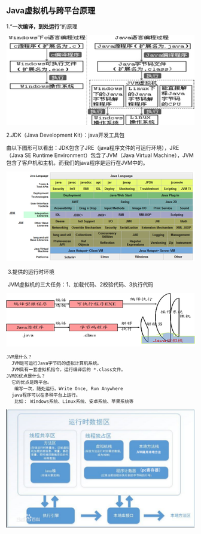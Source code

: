 ##  Java虚拟机与跨平台原理

1.“**一次编译，到处运行**”的原理

<img src="../images/wps126A.tmp.png" alt="img" style="zoom: 67%;" /> 



2.JDK（Java Development Kit）：java开发工具包

由以下图形可以看出：JDK包含了JRE（java程序文件的可运行环境），JRE（Java SE Runtime Environment）包含了JVM（Java  Virtual  Machine），JVM包含了客户机和主机，而我们的java程序是运行在JVM中的。

<img src="../images/wps126B.tmp.jpg" alt="img" style="zoom:67%;" /> 

​	3.提供的运行时环境

​		JVM虚拟机的三大任务：1、加载代码、2校验代码、3执行代码

<img src="../images/wps126C.tmp.jpg" alt="img" style="zoom:67%;" />

 

```
JVM是什么？
  JVM是可运行Java字节码的虚拟计算机系统。
  JVM具有一套虚拟机指令，运行编译后的 *.class文件。
JVM的优点是什么？
  它的优点是跨平台。
   编写一次，随处运行。Write Once, Run Anywhere 
  java程序可以在多种平台上运行。
   比如： Windows系统、Linux系统、安卓系统、苹果系统等
```

<img src="../images/1568542645439.png" alt="1568542645439" style="zoom:67%;" />



## 